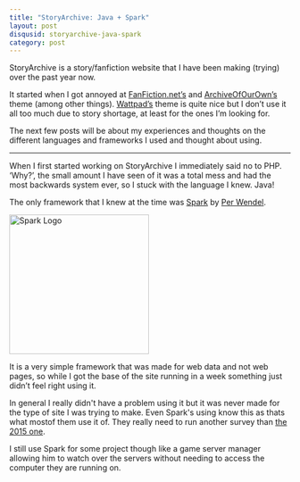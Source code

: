 ```yaml
--- 
title: "StoryArchive: Java + Spark"
layout: post
disqusid: storyarchive-java-spark
category: post
---
```

StoryArchive is a story/fanfiction website that I have been making (trying) over the past year now. 

It started when I got annoyed at [FanFiction.net’s](https://www.fanfiction.net/) and [ArchiveOfOurOwn’s](https://archiveofourown.org/) theme (among other things). [Wattpad’s](https://www.wattpad.com/) theme is quite nice but I don’t use it all too much due to story shortage, at least for the ones I’m looking for.

The next few posts will be about my experiences and thoughts on the different languages and frameworks I used and thought about using.

---

When I first started working on StoryArchive I immediately said no to PHP. 
‘Why?’, the small amount I have seen of it was a total mess and had the most backwards system ever, so I stuck with the language I knew. Java!

The only framework that I knew at the time was [Spark](http://sparkjava.com/) by [Per Wendel](https://github.com/perwendel/).

<img src="https://zeroturnaround.com/wp-content/uploads/2016/03/sparkjava-logo.png" alt="Spark Logo" width="250">

It is a very simple framework that was made for web data and not web pages, so while I got the base of the site running in a week something just didn’t feel right using it.

In general I really didn't have a problem using it but it was never made for the type of site I was trying to make. Even Spark's using know this as thats what mostof them use it of. They really need to run another survey than [the 2015 one](http://sparkjava.com/news#spark-survey-results).

I still use Spark for some project though like a game server manager allowing him to watch over the servers without needing to access the computer they are running on.